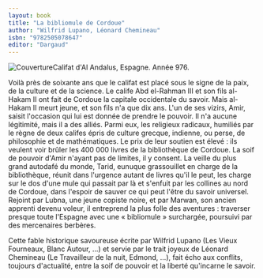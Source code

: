 ```yaml
---
layout: book
title: "La bibliomule de Cordoue"
author: "Wilfrid Lupano, Léonard Chemineau"
isbn: "9782505078647"
editor: "Dargaud"
---
```

![Couverture](/img/9782505078647.jpg)Califat d'Al Andalus, Espagne. Année 976.

Voilà près de soixante ans que le califat est placé sous le signe de la paix, de la culture et de la science. Le calife Abd el-Rahman III et son fils al-Hakam II ont fait de Cordoue la capitale occidentale du savoir.
Mais al-Hakam II meurt jeune, et son fils n'a que dix ans.
L'un de ses vizirs, Amir, saisit l'occasion qui lui est donnée de prendre le pouvoir. Il n'a aucune légitimité, mais il a des alliés. Parmi eux, les religieux radicaux, humiliés par le règne de deux califes épris de culture grecque, indienne, ou perse, de philosophie et de mathématiques. Le prix de leur soutien est élevé : ils veulent voir brûler les 400 000 livres de la bibliothèque de Cordoue.
La soif de pouvoir d'Amir n'ayant pas de limites, il y consent.
La veille du plus grand autodafé du monde, Tarid, eunuque grassouillet en charge de la bibliothèque, réunit dans l'urgence autant de livres qu'il le peut, les charge sur le dos d'une mule qui passait par là et s'enfuit par les collines au nord de Cordoue, dans l'espoir de sauver ce qui peut l'être du savoir universel.
Rejoint par Lubna, une jeune copiste noire, et par Marwan, son ancien apprenti devenu voleur, il entreprend la plus folle des aventures : traverser presque toute l'Espagne avec une « bibliomule » surchargée, poursuivi par des mercenaires berbères.

Cette fable historique savoureuse écrite par Wilfrid Lupano (Les Vieux Fourneaux, Blanc Autour, ...) et servie par le trait joyeux de Léonard Chemineau (Le Travailleur de la nuit, Edmond, ...), fait écho aux conflits, toujours d'actualité, entre la soif de pouvoir et la liberté qu'incarne le savoir.
